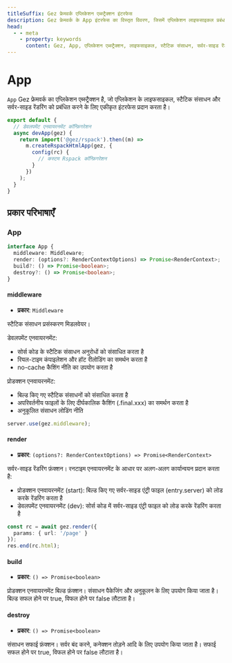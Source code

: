 ```yaml
---
titleSuffix: Gez फ्रेमवर्क एप्लिकेशन एब्स्ट्रैक्शन इंटरफेस
description: Gez फ्रेमवर्क के App इंटरफेस का विस्तृत विवरण, जिसमें एप्लिकेशन लाइफसाइकल प्रबंधन, स्टैटिक संसाधन प्रसंस्करण और सर्वर-साइड रेंडरिंग कार्यक्षमता शामिल है, जो डेवलपर्स को एप्लिकेशन की मुख्य कार्यक्षमताओं को समझने और उपयोग करने में मदद करता है।
head:
  - - meta
    - property: keywords
      content: Gez, App, एप्लिकेशन एब्स्ट्रैक्शन, लाइफसाइकल, स्टैटिक संसाधन, सर्वर-साइड रेंडरिंग, API
---
```


# App

`App` Gez फ्रेमवर्क का एप्लिकेशन एब्स्ट्रैक्शन है, जो एप्लिकेशन के लाइफसाइकल, स्टैटिक संसाधन और सर्वर-साइड रेंडरिंग को प्रबंधित करने के लिए एकीकृत इंटरफेस प्रदान करता है।

```ts title="entry.node.ts"
export default {
  // डेवलपमेंट एनवायरनमेंट कॉन्फ़िगरेशन
  async devApp(gez) {
    return import('@gez/rspack').then((m) =>
      m.createRspackHtmlApp(gez, {
        config(rc) {
          // कस्टम Rspack कॉन्फ़िगरेशन
        }
      })
    );
  }
}
```

## प्रकार परिभाषाएँ
### App

```ts
interface App {
  middleware: Middleware;
  render: (options?: RenderContextOptions) => Promise<RenderContext>;
  build?: () => Promise<boolean>;
  destroy?: () => Promise<boolean>;
}
```

#### middleware

- **प्रकार**: `Middleware`

स्टैटिक संसाधन प्रसंस्करण मिडलवेयर।

डेवलपमेंट एनवायरनमेंट:
- सोर्स कोड के स्टैटिक संसाधन अनुरोधों को संसाधित करता है
- रियल-टाइम कंपाइलेशन और हॉट रीलोडिंग का समर्थन करता है
- no-cache कैशिंग नीति का उपयोग करता है

प्रोडक्शन एनवायरनमेंट:
- बिल्ड किए गए स्टैटिक संसाधनों को संसाधित करता है
- अपरिवर्तनीय फाइलों के लिए दीर्घकालिक कैशिंग (.final.xxx) का समर्थन करता है
- अनुकूलित संसाधन लोडिंग नीति

```ts
server.use(gez.middleware);
```

#### render

- **प्रकार**: `(options?: RenderContextOptions) => Promise<RenderContext>`

सर्वर-साइड रेंडरिंग फ़ंक्शन। रनटाइम एनवायरनमेंट के आधार पर अलग-अलग कार्यान्वयन प्रदान करता है:
- प्रोडक्शन एनवायरनमेंट (start): बिल्ड किए गए सर्वर-साइड एंट्री फाइल (entry.server) को लोड करके रेंडरिंग करता है
- डेवलपमेंट एनवायरनमेंट (dev): सोर्स कोड में सर्वर-साइड एंट्री फाइल को लोड करके रेंडरिंग करता है

```ts
const rc = await gez.render({
  params: { url: '/page' }
});
res.end(rc.html);
```

#### build

- **प्रकार**: `() => Promise<boolean>`

प्रोडक्शन एनवायरनमेंट बिल्ड फ़ंक्शन। संसाधन पैकेजिंग और अनुकूलन के लिए उपयोग किया जाता है। बिल्ड सफल होने पर true, विफल होने पर false लौटाता है।

#### destroy

- **प्रकार**: `() => Promise<boolean>`

संसाधन सफाई फ़ंक्शन। सर्वर बंद करने, कनेक्शन तोड़ने आदि के लिए उपयोग किया जाता है। सफाई सफल होने पर true, विफल होने पर false लौटाता है।